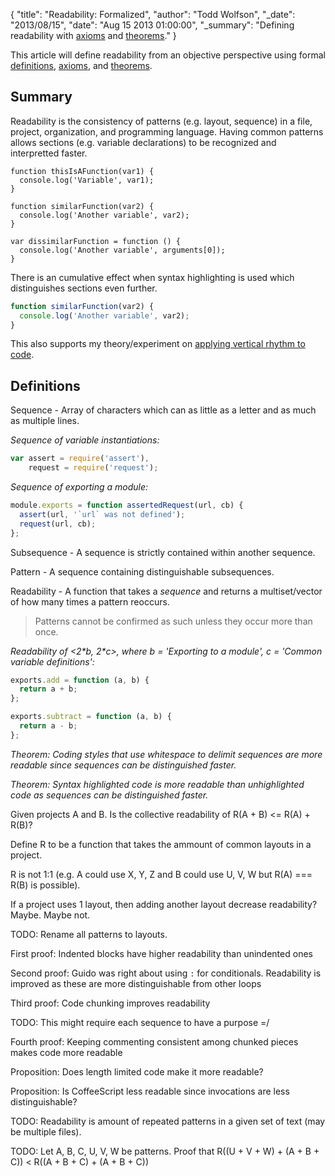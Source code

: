 {
  "title": "Readability: Formalized",
  "author": "Todd Wolfson",
  "_date": "2013/08/15",
  "date": "Aug 15 2013 01:00:00",
  "_summary": "Defining readability with [axioms](http://en.wikipedia.org/wiki/Axiom) and [theorems](http://en.wikipedia.org/wiki/Theorem)."
}

This article will define readability from an objective perspective using formal [definitions][defn], [axioms][axiom], and [theorems][theorem].

[defn]: http://en.wikipedia.org/wiki/Definition
[axiom]: http://en.wikipedia.org/wiki/Axiom
[theorem]: http://en.wikipedia.org/wiki/Theorem

## Summary
Readability is the consistency of patterns (e.g. layout, sequence) in a file, project, organization, and programming language. Having common patterns allows sections (e.g. variable declarations) to be recognized and interpretted faster.

```no-highlight
function thisIsAFunction(var1) {
  console.log('Variable', var1);
}

function similarFunction(var2) {
  console.log('Another variable', var2);
}

var dissimilarFunction = function () {
  console.log('Another variable', arguments[0]);
}
```

There is an cumulative effect when syntax highlighting is used which distinguishes sections even further.

```js
function similarFunction(var2) {
  console.log('Another variable', var2);
}
```

This also supports my theory/experiment on [applying vertical rhythm to code][vert-rhythm].

[vert-rhythm]: /2013-05-27-bringing-vertical-rhythm-to-code

## Definitions

Sequence - Array of characters which can as little as a letter and as much as multiple lines.

*Sequence of variable instantiations:*

```js
var assert = require('assert'),
    request = require('request');
```

*Sequence of exporting a module:*

```js
module.exports = function assertedRequest(url, cb) {
  assert(url, '`url` was not defined');
  request(url, cb);
};
```

Subsequence - A sequence is strictly contained within another sequence.

Pattern - A sequence containing distinguishable subsequences.

Readability - A function that takes a *sequence* and returns a multiset/vector of how many times a pattern reoccurs.

> Patterns cannot be confirmed as such unless they occur more than once.

*Readability of <2&#42;b, 2&#42;c>, where b = 'Exporting to a module', c = 'Common variable definitions':*

```js
exports.add = function (a, b) {
  return a + b;
};

exports.subtract = function (a, b) {
  return a - b;
};
```

*Theorem: Coding styles that use whitespace to delimit sequences are more readable since sequences can be distinguished faster.*

*Theorem: Syntax highlighted code is more readable than unhighlighted code as sequences can be distinguished faster.*

<!-- If project A uses patterns X, Y, Z and project B uses patterns U, V, W. Is the collective readability of R(A + B) <= R(A) + R(B)? -->

Given projects A and B. Is the collective readability of R(A + B) <= R(A) + R(B)?

Define R to be a function that takes the ammount of common layouts in a project.

R is not 1:1 (e.g. A could use X, Y, Z and B could use U, V, W but R(A) === R(B) is possible).

If a project uses 1 layout, then adding another layout decrease readability? Maybe. Maybe not.

TODO: Rename all patterns to layouts.










First proof: Indented blocks have higher readability than unindented ones

Second proof: Guido was right about using `:` for conditionals. Readability is improved as these are more distinguishable from other loops

Third proof: Code chunking improves readability

TODO: This might require each sequence to have a purpose =/

Fourth proof: Keeping commenting consistent among chunked pieces makes code more readable

Proposition: Does length limited code make it more readable?

Proposition: Is CoffeeScript less readable since invocations are less distinguishable?


TODO: Readability is amount of repeated patterns in a given set of text (may be multiple files).

TODO: Let A, B, C, U, V, W be patterns. Proof that R((U + V + W) + (A + B + C)) < R((A + B + C) + (A + B + C))










































